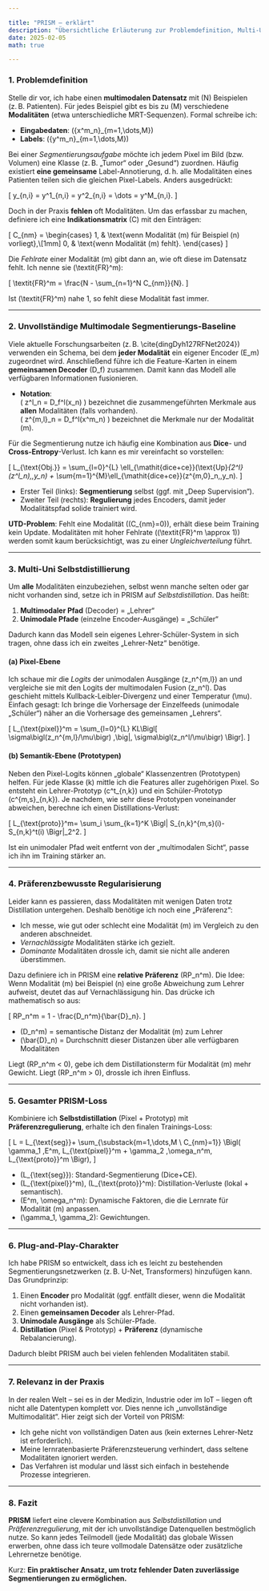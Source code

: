 ```yaml
---

title: "PRISM – erklärt"  
description: "Übersichtliche Erläuterung zur Problemdefinition, Multi-Uni-Selbstdistillation und präferenzbasierten Regulierung in PRISM."  
date: 2025-02-05  
math: true  

---
```


### 1. Problemdefinition

Stelle dir vor, ich habe einen **multimodalen Datensatz** mit \(N\) Beispielen (z. B. Patienten). Für jedes Beispiel gibt es bis zu \(M\) verschiedene **Modalitäten** (etwa unterschiedliche MRT-Sequenzen). Formal schreibe ich:

- **Eingabedaten**: \(\{x^m_n\}_{m=1,\dots,M}\)  
- **Labels**: \(\{y^m_n\}_{m=1,\dots,M}\)

Bei einer *Segmentierungsaufgabe* möchte ich jedem Pixel im Bild (bzw. Volumen) eine Klasse (z. B. „Tumor“ oder „Gesund“) zuordnen. Häufig existiert **eine gemeinsame** Label-Annotierung, d. h. alle Modalitäten eines Patienten teilen sich die gleichen Pixel-Labels. Anders ausgedrückt:

\[
y_{n,i} = y^1_{n,i} = y^2_{n,i} = \dots = y^M_{n,i}.
\]

Doch in der Praxis **fehlen** oft Modalitäten. Um das erfassbar zu machen, definiere ich eine **Indikationsmatrix** \(C\) mit den Einträgen:

\[
C_{nm} =
\begin{cases}
1, & \text{wenn Modalität \(m\) für Beispiel \(n\) vorliegt},\\[1mm]
0, & \text{wenn Modalität \(m\) fehlt}.
\end{cases}
\]

Die *Fehlrate* einer Modalität \(m\) gibt dann an, wie oft diese im Datensatz fehlt. Ich nenne sie \(\textit{FR}^m\):

\[
\textit{FR}^m = \frac{N - \sum_{n=1}^N C_{nm}}{N}.
\]

Ist \(\textit{FR}^m\) nahe 1, so fehlt diese Modalität fast immer.  

---

### 2. Unvollständige Multimodale Segmentierungs-Baseline

Viele aktuelle Forschungsarbeiten (z. B. \cite{dingDyh127RFNet2024}) verwenden ein Schema, bei dem **jeder Modalität** ein eigener Encoder \(E_m\) zugeordnet wird. Anschließend führe ich die Feature-Karten in einem **gemeinsamen Decoder** \(D_f\) zusammen. Damit kann das Modell alle verfügbaren Informationen fusionieren.

- **Notation**:  
  \( z^l_n = D_f^l(x_n) \) bezeichnet die zusammengeführten Merkmale aus **allen** Modalitäten (falls vorhanden).  
  \( z^{m,l}_n = D_f^l(x^m_n) \) bezeichnet die Merkmale nur der Modalität \(m\).  

Für die Segmentierung nutze ich häufig eine Kombination aus **Dice**- und **Cross-Entropy**-Verlust. Ich kann es mir vereinfacht so vorstellen:

\[
L_{\text{Obj.}} = 
\sum_{l=0}^{L}
  \ell_{\mathit{dice+ce}}(\text{Up}_{2^l}(z^l_n),\,y_n) + \sum_{m=1}^{M}\ell_{\mathit{dice+ce}}(z^{m,0}_n,\,y_n).
\]

- Erster Teil (links): **Segmentierung** selbst (ggf. mit „Deep Supervision“).  
- Zweiter Teil (rechts): **Regulierung** jedes Encoders, damit jeder Modalitätspfad solide trainiert wird.

**UTD-Problem**: Fehlt eine Modalität (\(C_{nm}=0\)), erhält diese beim Training kein Update. Modalitäten mit hoher Fehlrate (\(\textit{FR}^m \approx 1\)) werden somit kaum berücksichtigt, was zu einer *Ungleichverteilung* führt.

---

### 3. Multi-Uni Selbstdistillierung

Um **alle** Modalitäten einzubeziehen, selbst wenn manche selten oder gar nicht vorhanden sind, setze ich in PRISM auf *Selbstdistillation*. Das heißt:

1. **Multimodaler Pfad** (Decoder) = „Lehrer“  
2. **Unimodale Pfade** (einzelne Encoder-Ausgänge) = „Schüler“

Dadurch kann das Modell sein eigenes Lehrer-Schüler-System in sich tragen, ohne dass ich ein zweites „Lehrer-Netz“ benötige.

#### (a) Pixel-Ebene

Ich schaue mir die *Logits* der unimodalen Ausgänge \(z_n^{m,l}\) an und vergleiche sie mit den Logits der multimodalen Fusion \(z_n^l\). Das geschieht mittels Kullback-Leibler-Divergenz und einer Temperatur \(\mu\). Einfach gesagt: Ich bringe die Vorhersage der Einzelfeeds (unimodale „Schüler“) näher an die Vorhersage des gemeinsamen „Lehrers“.

\[
L_{\text{pixel}}^m = 
\sum_{l=0}^{L}
  KL\Bigl[
    \sigma\bigl(z_n^{m,l}/\mu\bigr)
    \,\big\|\,
    \sigma\bigl(z_n^l/\mu\bigr)
  \Bigr].
\]

#### (b) Semantik-Ebene (Prototypen)

Neben den Pixel-Logits können „globale“ Klassenzentren (Prototypen) helfen. Für jede Klasse \(k\) mittle ich die Features aller zugehörigen Pixel. So entsteht ein Lehrer-Prototyp \(c^t_{n,k}\) und ein Schüler-Prototyp \(c^{m,s}_{n,k}\). Je nachdem, wie sehr diese Prototypen voneinander abweichen, berechne ich einen Distillations-Verlust:

\[
L_{\text{proto}}^m=
\sum_i \sum_{k=1}^K \Bigl\|
  S_{n,k}^{m,s}(i)-
  S_{n,k}^t(i)
\Bigr\|_2^2.
\]

Ist ein unimodaler Pfad weit entfernt von der „multimodalen Sicht“, passe ich ihn im Training stärker an.

---

### 4. Präferenzbewusste Regularisierung

Leider kann es passieren, dass Modalitäten mit wenigen Daten trotz Distillation untergehen. Deshalb benötige ich noch eine „Präferenz“:

- Ich messe, wie gut oder schlecht eine Modalität \(m\) im Vergleich zu den anderen abschneidet.  
- *Vernachlässigte* Modalitäten stärke ich gezielt.  
- *Dominante* Modalitäten drossle ich, damit sie nicht alle anderen überstimmen.

Dazu definiere ich in PRISM eine **relative Präferenz** \(RP_n^m\). Die Idee: Wenn Modalität \(m\) bei Beispiel \(n\) eine große Abweichung zum Lehrer aufweist, deutet das auf Vernachlässigung hin. Das drücke ich mathematisch so aus:

\[
RP_n^m = 
1 - 
\frac{D_n^m}{\bar{D}_n}.
\]

- \(D_n^m\) = semantische Distanz der Modalität \(m\) zum Lehrer  
- \(\bar{D}_n\) = Durchschnitt dieser Distanzen über alle verfügbaren Modalitäten

Liegt \(RP_n^m < 0\), gebe ich dem Distillationsterm für Modalität \(m\) mehr Gewicht. Liegt \(RP_n^m > 0\), drossle ich ihren Einfluss.

---

### 5. Gesamter PRISM-Loss

Kombiniere ich **Selbstdistillation** (Pixel + Prototyp) mit **Präferenzregulierung**, erhalte ich den finalen Trainings-Loss:

\[
L = 
L_{\text{seg}}+
\sum_{\substack{m=1,\dots,M \\ C_{nm}=1}}
\Bigl(
  \gamma_1 \,E^m\, L_{\text{pixel}}^m
  +
  \gamma_2 \,\omega_n^m\, L_{\text{proto}}^m
\Bigr),
\]

- \(L_{\text{seg}}\): Standard-Segmentierung (Dice+CE).  
- \(L_{\text{pixel}}^m\), \(L_{\text{proto}}^m\): Distillation-Verluste (lokal + semantisch).  
- \(E^m, \omega_n^m\): Dynamische Faktoren, die die Lernrate für Modalität \(m\) anpassen.  
- \(\gamma_1, \gamma_2\): Gewichtungen.

---

### 6. Plug-and-Play-Charakter

Ich habe PRISM so entwickelt, dass ich es leicht zu bestehenden Segmentierungsnetzwerken (z. B. U-Net, Transformers) hinzufügen kann. Das Grundprinzip:

1. Einen **Encoder** pro Modalität (ggf. entfällt dieser, wenn die Modalität nicht vorhanden ist).  
2. Einen **gemeinsamen Decoder** als Lehrer-Pfad.  
3. **Unimodale Ausgänge** als Schüler-Pfade.  
4. **Distillation** (Pixel & Prototyp) + **Präferenz** (dynamische Rebalancierung).

Dadurch bleibt PRISM auch bei vielen fehlenden Modalitäten stabil.

---

### 7. Relevanz in der Praxis

In der realen Welt – sei es in der Medizin, Industrie oder im IoT – liegen oft nicht alle Datentypen komplett vor. Dies nenne ich „unvollständige Multimodalität“. Hier zeigt sich der Vorteil von PRISM:

- Ich gehe nicht von vollständigen Daten aus (kein externes Lehrer-Netz ist erforderlich).  
- Meine lernratenbasierte Präferenzsteuerung verhindert, dass seltene Modalitäten ignoriert werden.  
- Das Verfahren ist modular und lässt sich einfach in bestehende Prozesse integrieren.

---

### 8. Fazit

**PRISM** liefert eine clevere Kombination aus *Selbstdistillation* und *Präferenzregulierung*, mit der ich unvollständige Datenquellen bestmöglich nutze. So kann jedes Teilmodell (jede Modalität) das globale Wissen erwerben, ohne dass ich teure vollmodale Datensätze oder zusätzliche Lehrernetze benötige.

Kurz: **Ein praktischer Ansatz, um trotz fehlender Daten zuverlässige Segmentierungen zu ermöglichen.**